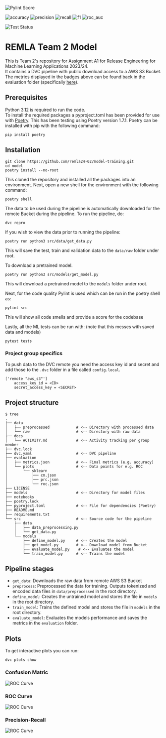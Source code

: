 ![Pylint Score](https://img.shields.io/badge/pylint-9.70-brightgreen)

![accuracy](https://img.shields.io/badge/accuracy-0.5975-blue)
![precision](https://img.shields.io/badge/precision-0.7720-blue)
![recall](https://img.shields.io/badge/recall-0.1534-blue)
![f1](https://img.shields.io/badge/f1-0.2560-blue)
![roc_auc](https://img.shields.io/badge/roc_auc-0.5581-blue)

![Test Status](https://img.shields.io/badge/tests-failed-red)

# REMLA Team 2 Model
This is Team 2's repository for Assignment A1 for Release Engineering for Machine Learning Applications 2023/24.  
It contains a DVC pipeline with public download access to a AWS S3 Bucket.  
The metrics displayed in the badges above can be found back in the evaluation folder (specifically [here](https://github.com/remla24-02/model-training/blob/main/evaluation_results/metrics.json)).

## Prerequisites 
Python 3.12 is required to run the code.  
To install the required packages a pyproject.toml has been provided for use with [Poetry](https://python-poetry.org/docs/).
This has been testing using Poetry version 1.7.1.
Poetry can be installed with pip with the following command:
``` console
pip install poetry
```

## Installation

``` console
git clone https://github.com/remla24-02/model-training.git
cd model
poetry install --no-root
```

This cloned the repository and installed all the packages into an environment.
Next, open a new shell for the environment with the following command:
``` console
poetry shell
```

The data to be used during the pipeline is automatically downloaded for the remote Bucket during the pipeline.
To run the pipeline, do:
``` console
dvc repro
```

If you wish to view the data prior to running the pipeline:

``` console
poetry run python3 src/data/get_data.py
```

This will save the test, train and validation data to the `data/raw` folder under root.

To download a pretrained model.

``` console
poetry run python3 src/models/get_model.py
```

This will download a pretrained model to the `models` folder under root.

Next, for the code quality Pylint is used which can be run in the poetry shell as:

``` console
pylint src
```

This will show all code smells and provide a score for the codebase

Lastly, all the ML tests can be run with:
(note that this messes with saved data and models)

``` console
pytest tests
```

### Project group specifics
To push data to the DVC remote you need the access key id and secret and add those to the `.dvc` folder in a file called `config.local`.

``` text
['remote "aws_s3"']
    access_key_id = <ID>
    secret_access_key = <SECRET>
```

## Project structure

```console
$ tree
.
├── data
│   ├── preprocessed            # <-- Directory with processed data
│   └── raw                     # <-- Directory with raw data
├── docs
│   └── ACTIVITY.md             # <-- Activity tracking per group member
├── dvc.lock
├── dvc.yaml                    # <-- DVC pipeline
├── evaluation                  
│   ├── metrics.json            # <-- Final metrics (e.g. accuracy)
│   └── plots                   # <-- Data points for e.g. ROC
│       └── sklearn
│           ├── cm.json
│           ├── prc.json
│           └── roc.json
├── LICENSE
├── models                      # <-- Directory for model files
├── notebooks
├── poetry.lock
├── pyproject.toml              # <-- File for dependencies (Poetry)
├── README.md
├── requirements.txt
└── src                         # <-- Source code for the pipeline
    ├── data
    │   ├── data_preprocessing.py
    │   └── get_data.py
    └── models
        ├── define_model.py     # <-- Creates the model
        ├── get_model.py        # <-- Download model from Bucket
        ├── evaluate_model.py    # <-- Evaluates the model
        └── train_model.py      # <-- Trains the model
```

## Pipeline stages

- `get_data`: Downloads the raw data from remote AWS S3 Bucket
- `preprocess`: Preprocessed the data for training. Outputs tokenized and encoded data files in `data/preprocessed` in the root directory.
- `define_model`: Creates the untrained model and stores the file in `models` in the root directory.
- `train_model`: Trains the defined model and stores the file in `models` in the root directory. 
- `evaluate_model`: Evaluates the models performance and saves the metrics in the `evaluation` folder.

## Plots
To get interactive plots you can run:

``` console
dvc plots show
```

### Confusion Matric
![ROC Curve](https://raw.githubusercontent.com/remla24-02/model-training/dvc_rework/evaluation_results/plots/roc.png)

### ROC Curve
![ROC Curve](https://raw.githubusercontent.com/remla24-02/model-training/dvc_rework/evaluation_results/plots/roc.png)

### Precision-Recall
![ROC Curve](https://raw.githubusercontent.com/remla24-02/model-training/dvc_rework/evaluation_results/plots/roc.png)